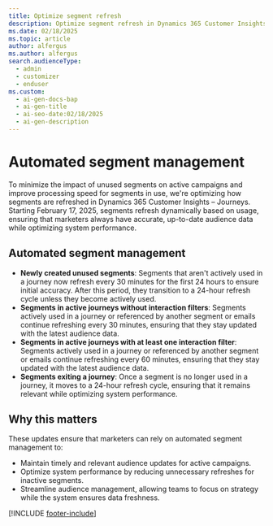 ```yaml
---
title: Optimize segment refresh
description: Optimize segment refresh in Dynamics 365 Customer Insights – Journeys for accurate, up-to-date audience data and improved system performance.
ms.date: 02/18/2025
ms.topic: article
author: alfergus
ms.author: alfergus
search.audienceType:
  - admin
  - customizer
  - enduser
ms.custom:
  - ai-gen-docs-bap
  - ai-gen-title
  - ai-seo-date:02/18/2025
  - ai-gen-description
---
```


# Automated segment management

To minimize the impact of unused segments on active campaigns and improve processing speed for segments in use, we're optimizing how segments are refreshed in Dynamics 365 Customer Insights – Journeys. Starting February 17, 2025, segments refresh dynamically based on usage, ensuring that marketers always have accurate, up-to-date audience data while optimizing system performance.

## Automated segment management

- **Newly created unused segments**: Segments that aren't actively used in a journey now refresh every 30 minutes for the first 24 hours to ensure initial accuracy. After this period, they transition to a 24-hour refresh cycle unless they become actively used.
- **Segments in active journeys without interaction filters**: Segments actively used in a journey or referenced by another segment or emails continue refreshing every 30 minutes, ensuring that they stay updated with the latest audience data.
- **Segments in active journeys with at least one interaction filter**: Segments actively used in a journey or referenced by another segment or emails continue refreshing every 60 minutes, ensuring that they stay updated with the latest audience data.
- **Segments exiting a journey**: Once a segment is no longer used in a journey, it moves to a 24-hour refresh cycle, ensuring that it remains relevant while optimizing system performance.

## Why this matters

These updates ensure that marketers can rely on automated segment management to:
- Maintain timely and relevant audience updates for active campaigns.
- Optimize system performance by reducing unnecessary refreshes for inactive segments.
- Streamline audience management, allowing teams to focus on strategy while the system ensures data freshness.

[!INCLUDE [footer-include](./includes/footer-banner.md)]

